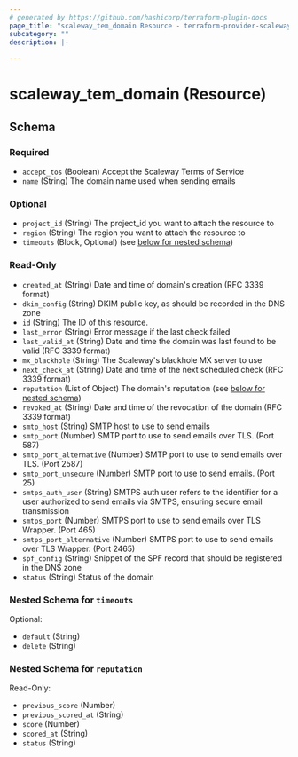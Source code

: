 ```yaml
---
# generated by https://github.com/hashicorp/terraform-plugin-docs
page_title: "scaleway_tem_domain Resource - terraform-provider-scaleway"
subcategory: ""
description: |-
  
---
```


# scaleway_tem_domain (Resource)





<!-- schema generated by tfplugindocs -->
## Schema

### Required

- `accept_tos` (Boolean) Accept the Scaleway Terms of Service
- `name` (String) The domain name used when sending emails

### Optional

- `project_id` (String) The project_id you want to attach the resource to
- `region` (String) The region you want to attach the resource to
- `timeouts` (Block, Optional) (see [below for nested schema](#nestedblock--timeouts))

### Read-Only

- `created_at` (String) Date and time of domain's creation (RFC 3339 format)
- `dkim_config` (String) DKIM public key, as should be recorded in the DNS zone
- `id` (String) The ID of this resource.
- `last_error` (String) Error message if the last check failed
- `last_valid_at` (String) Date and time the domain was last found to be valid (RFC 3339 format)
- `mx_blackhole` (String) The Scaleway's blackhole MX server to use
- `next_check_at` (String) Date and time of the next scheduled check (RFC 3339 format)
- `reputation` (List of Object) The domain's reputation (see [below for nested schema](#nestedatt--reputation))
- `revoked_at` (String) Date and time of the revocation of the domain (RFC 3339 format)
- `smtp_host` (String) SMTP host to use to send emails
- `smtp_port` (Number) SMTP port to use to send emails over TLS. (Port 587)
- `smtp_port_alternative` (Number) SMTP port to use to send emails over TLS. (Port 2587)
- `smtp_port_unsecure` (Number) SMTP port to use to send emails. (Port 25)
- `smtps_auth_user` (String) SMTPS auth user refers to the identifier for a user authorized to send emails via SMTPS, ensuring secure email transmission
- `smtps_port` (Number) SMTPS port to use to send emails over TLS Wrapper. (Port 465)
- `smtps_port_alternative` (Number) SMTPS port to use to send emails over TLS Wrapper. (Port 2465)
- `spf_config` (String) Snippet of the SPF record that should be registered in the DNS zone
- `status` (String) Status of the domain

<a id="nestedblock--timeouts"></a>
### Nested Schema for `timeouts`

Optional:

- `default` (String)
- `delete` (String)


<a id="nestedatt--reputation"></a>
### Nested Schema for `reputation`

Read-Only:

- `previous_score` (Number)
- `previous_scored_at` (String)
- `score` (Number)
- `scored_at` (String)
- `status` (String)
